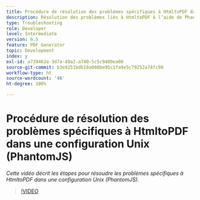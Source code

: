 ```yaml
---
title: Procédure de résolution des problèmes spécifiques à HtmltoPDF dans une configuration Unix (PhantomJS)
description: Résolution des problèmes liés à HtmltoPDF à l’aide de PhantomJS dans la configuration Unix.
type: Troubleshooting
role: Developer
level: Intermediate
version: 6.5
feature: PDF Generator
topic: Development
index: y
exl-id: a739462e-3d7a-49a2-a740-5c5c9400ea08
source-git-commit: b3e9251bdb18a008be95c1fa9e5c79252a74fc98
workflow-type: ht
source-wordcount: '46'
ht-degree: 100%

---
```


# Procédure de résolution des problèmes spécifiques à HtmltoPDF dans une configuration Unix (PhantomJS)

*Cette vidéo décrit les étapes pour résoudre les problèmes spécifiques à HtmltoPDF dans une configuration Unix (PhantomJS).*

>[!VIDEO](https://video.tv.adobe.com/v/335546?quality=12&learn=on)
